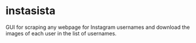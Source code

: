 # instasista
GUI for scraping any webpage for Instagram usernames and download the images of each user in the list of usernames.
